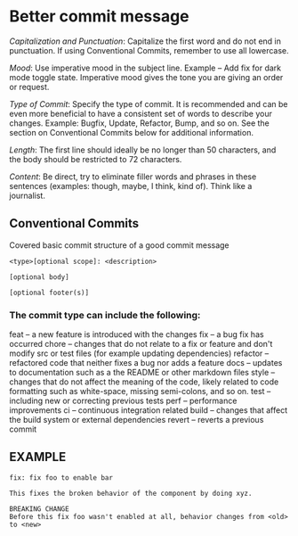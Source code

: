 # Better commit message

*Capitalization and Punctuation*: Capitalize the first word and do not end in punctuation. If using Conventional Commits, remember to use all lowercase.

*Mood*: Use imperative mood in the subject line. Example – Add fix for dark mode toggle state. Imperative mood gives the tone you are giving an order or request.

*Type of Commit*: Specify the type of commit. It is recommended and can be even more beneficial to have a consistent set of words to describe your changes. Example: Bugfix, Update, Refactor, Bump, and so on. See the section on Conventional Commits below for additional information.

*Length*: The first line should ideally be no longer than 50 characters, and the body should be restricted to 72 characters.

*Content*: Be direct, try to eliminate filler words and phrases in these sentences (examples: though, maybe, I think, kind of). Think like a journalist. 


## Conventional Commits

Covered basic commit structure of a good commit 
message

```
<type>[optional scope]: <description>

[optional body]

[optional footer(s)]
```

### The commit type can include the following:

feat – a new feature is introduced with the changes
fix – a bug fix has occurred
chore – changes that do not relate to a fix or feature and don't modify src or test files (for example updating dependencies)
refactor – refactored code that neither fixes a bug nor adds a feature
docs – updates to documentation such as a the README or other markdown files
style – changes that do not affect the meaning of the code, likely related to code formatting such as white-space, missing semi-colons, and so on.
test – including new or correcting previous tests
perf – performance improvements
ci – continuous integration related
build – changes that affect the build system or external dependencies
revert – reverts a previous commit

## EXAMPLE

```
fix: fix foo to enable bar

This fixes the broken behavior of the component by doing xyz. 
```

```
BREAKING CHANGE
Before this fix foo wasn't enabled at all, behavior changes from <old> to <new>
```
